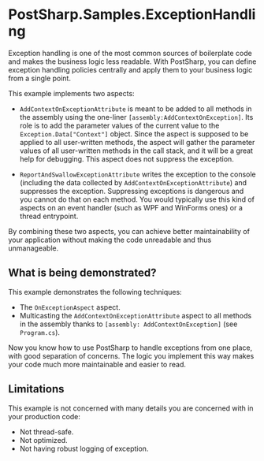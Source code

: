# PostSharp.Samples.ExceptionHandling

Exception handling is one of the most common sources of boilerplate code and makes the business logic less readable. With PostSharp, you can
define exception handling policies centrally and apply them to your business logic from a single point.

This example implements two aspects:

* `AddContextOnExceptionAttribute` is meant to be added to all methods in the assembly using the one-liner `[assembly:AddContextOnException]`. Its role is 
   to add the parameter values of the current value to the `Exception.Data["Context"]` object. Since the aspect is supposed to be applied to all 
   user-written methods, the aspect will gather the parameter values of all user-written methods in the call stack, and it will be a great help for 
   debugging. This aspect does not suppress the exception.
   
* `ReportAndSwallowExceptionAttribute` writes the exception to the console (including the data collected by  `AddContextOnExceptionAttribute`) and 
   suppresses the exception. Suppressing exceptions is dangerous and you cannot do that on each method. You would typically use this kind of aspects 
   on an event handler (such as WPF and WinForms ones) or a thread entrypoint.

By combining these two aspects, you can achieve better maintainability of your application without making the code unreadable and thus unmanageable.


## What is being demonstrated?

This example demonstrates the following techniques:

* The `OnExceptionAspect` aspect.
* Multicasting the `AddContextOnExceptionAttribute` aspect to all methods in the assembly thanks to `[assembly: AddContextOnException]` (see `Program.cs`).

Now you know how to use PostSharp to handle exceptions from one place, with good separation of concerns.
 The logic you implement this way makes your code much more maintainable and easier to read.


## Limitations

This example is not concerned with many details you are concerned with in your production code:

* Not thread-safe.
* Not optimized.
* Not having robust logging of exception.
